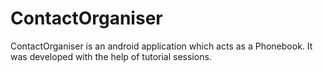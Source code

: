 # ContactOrganiser

ContactOrganiser is an android application which acts as a Phonebook. It was developed with the help of tutorial sessions.
